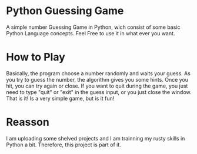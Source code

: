 # Python Guessing Game
A simple number Guessing Game in Python, wich consist of some basic Python Language concepts.
Feel Free to use it in what ever you want.

# How to Play
Basically, the program choose a number randomly and waits your guess. As you try to guess the number, the algorithm gives you some hints. Once you hit, you can try again or close. If you want to quit during the game, you just need to type "quit" or "exit" in the guess input, or you just close the window.
That is it! Is a very simple game, but is it fun!

# Reasson
I am uploading some shelved projects and I am trainning my rusty skills in Python a bit. Therefore, this project is part of it.
